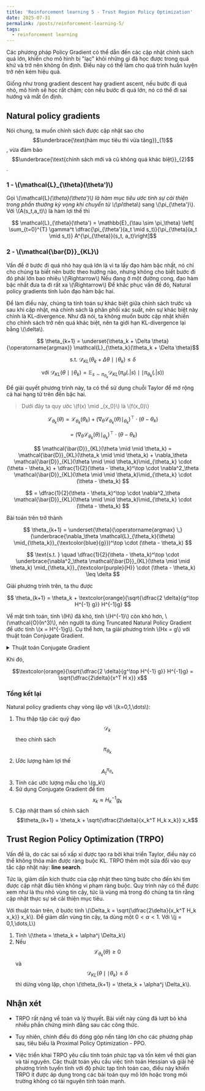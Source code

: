 ```yaml
---
title: 'Reinforcement learning 5 - Trust Region Policy Optimization'
date: 2025-07-31
permalink: /posts/reinforcement-learning-5/
tags:
  - reinforcement learning
---
```


Các phương pháp Policy Gradient có thể dẫn đến các cập nhật chính sách quá lớn, khiến cho mô hình bị "lạc" khỏi những gì đã học được trong quá khứ và trở nên không ổn định. Điều này có thể làm cho quá trình huấn luyện trở nên kém hiệu quả.

Giống như trong gradient descent hay gradient ascent, nếu bước đi quá nhỏ, mô hình sẽ học rất chậm; còn nếu bước đi quá lớn, nó có thể đi sai hướng và mất ổn định.

<!-- Mỗi một lần cập nhật chính sách, ta phải lấy mẫu toàn bộ một quỹ đạo, nói cách khác là cập nhật các trạng thái trong quỹ đạo đó. Các trạng thái trong quỹ đạo thì ít nhiều có sự tương đồng nhau, nên những thay đổi này sẽ chồng lắp lẫn nhau, làm cho quá trình huấn luyện trở nên rất nhạy cảm và không ổn định. -->

## Natural policy gradients

Nói chung, ta muốn chính sách được cập nhật sao cho $$\underbrace{\text{hàm mục tiêu thì vừa tăng}}_{1}$$, vừa đảm bảo $$\underbrace{\text{chính sách mới và cũ không quá khác biệt}}_{2}$$.

### 1 - \\(\mathcal{L}_{\theta}(\theta')\\)

Gọi \\(\mathcal{L}_{\theta}(\theta')\\) là hàm mục tiêu ước tính sự cải thiện trong phần thưởng kỳ vọng khi chuyển từ \\(\pi_\theta\\) sang \\(\pi_{\theta'}\\). Với \\(A(s_t,a_t)\\) là hàm lợi thế thì

$$ \mathcal{L}_{\theta}(\theta') = \mathbb{E}_{\tau \sim \pi_\theta} \left[ \sum_{t=0}^{T} \gamma^t \dfrac{\pi_{\theta'}(a_t \mid s_t)}{\pi_{\theta}(a_t \mid s_t)} A^{\pi_{\theta}}(s_t, a_t)\right]$$

    
### 2 - \\(\mathcal{\bar{D}}_{KL}\\)

Vấn đề ở bước đi quá nhỏ hay quá lớn là vì ta lấy đạo hàm bậc nhất, nó chỉ cho chúng ta biết nên bước theo hướng nào, nhưng không cho biết bước đi đó phải lớn bao nhiêu \\(\Rightarrow\\) Nếu đang ở một đường cong, đạo hàm bậc nhất đưa ta đi rất xa \\(\Rightarrow\\) Để khắc phục vấn đề đó, Natural policy gradients tính luôn đạo hàm bậc hai. 

Để làm điều này, chúng ta tính toán sự khác biệt giữa chính sách trước và sau khi cập nhật, mà chính sách là phân phối xác suất, nên sự khác biệt này chính là KL-divergence. Như đã nói, ta không muốn bước cập nhật khiến cho chính sách trở nên quá khác biệt, nên ta giới hạn KL-divergence lại bằng \\(\delta\\).

$$ \theta_{k+1} = \underset{\theta_k + \Delta \theta}{\operatorname{argmax}} \mathcal{L}_{\theta_k}(\theta_k + \Delta \theta)$$ 

$$ \text{s.t. } \mathcal{\bar{D}}_{KL}(\theta_k + \Delta \theta \mid \mid \theta_k) \leq \delta $$

$$\text{với } \mathcal{\bar{D}}_{KL}(\theta \mid \mid \theta_k) = \mathbb{E}_{s \sim \pi_{\theta_k}} \mathcal{D}_{KL}(\pi_{\theta}(. | s) \mid \mid \pi_{\theta_k}(. | s)) $$

Để giải quyết phương trình này, ta có thể sử dụng chuỗi Taylor để mở rộng cả hai hạng tử trên đến bậc hai. 

> Dưới đây ta quy ước \\(f(x) \mid _{x_0}\\) là \\(f(x_0)\\)

$$ \mathcal{L}_{\theta_k}(\theta) = \mathcal{L}_{\theta_k}(\theta_k) + (\nabla_\theta \mathcal{L}_{\theta_k}(\theta) \mid_{\theta_k})^\top \cdot (\theta - \theta_k) $$ 

$$ = (\nabla_\theta \mathcal{L}_{\theta_k}(\theta) \mid_{\theta_k})^\top \cdot (\theta - \theta_k) $$

$$ \mathcal{\bar{D}}_{KL}(\theta \mid \mid \theta_k) = \mathcal{\bar{D}}_{KL}(\theta_k \mid \mid \theta_k) + \nabla_\theta \mathcal{\bar{D}}_{KL}(\theta \mid \mid \theta_k)\mid_{\theta_k} \cdot (\theta - \theta_k) + \dfrac{1}{2}(\theta - \theta_k)^\top \cdot \nabla^2_\theta \mathcal{\bar{D}}_{KL}(\theta \mid \mid \theta_k)\mid_{\theta_k} \cdot (\theta - \theta_k) $$

$$ = \dfrac{1}{2}(\theta - \theta_k)^\top \cdot \nabla^2_\theta \mathcal{\bar{D}}_{KL}(\theta \mid \mid \theta_k)\mid_{\theta_k} \cdot (\theta - \theta_k) $$

Bài toán trên trở thành

$$ \theta_{k+1} = \underset{\theta}{\operatorname{argmax} \,} (\underbrace{\nabla_\theta \mathcal{L}_{\theta_k}(\theta)  \mid_{\theta_k}}_{\textcolor{blue}{g}})^\top \cdot (\theta - \theta_k) $$ 

$$ \text{s.t. } \quad \dfrac{1}{2}(\theta - \theta_k)^\top \cdot \underbrace{\nabla^2_\theta \mathcal{\bar{D}}_{KL}(\theta \mid \mid \theta_k) \mid_{\theta_k}}_{\textcolor{purple}{H}} \cdot (\theta - \theta_k) \leq \delta $$

Giải phương trình trên, ta thu được

$$ \theta_{k+1} = \theta_k + \textcolor{orange}{\sqrt{\dfrac{2 \delta}{g^\top H^{-1} g}} H^{-1}g} $$

Về mặt tính toán, tính \\(H\\) đã khó, tính \\(H^{-1}\\) còn khó hơn, \\(\mathcal{O}(n^3)\\), nên người ta dùng Truncated Natural Policy Gradient để ước tính \\(x = H^{-1}g\\). Cụ thể hơn, ta giải phương trình \\(Hx = g\\) với thuật toán Conjugate Gradient. 

<details><summary markdown="span">Thuật toán Conjugate Gradient</summary>

[**Thuật toán Conjugate Gradient**](https://www.math.hkust.edu.hk/~mamu/courses/531/cg.pdf) để giải \\(Ax=b\\) 

Gọi \\(x_0 = 0\\), \\(r_0 = Ax_0 - b\\) và \\(p_0 = -r_0\\).

Với \\(k\\) chạy từ 0, 

1. \\(\alpha_k = \dfrac{r_k^\top r_k}{p_k^\top A p_k}\\)
2. \\(x_{k+1} = x_k + \alpha_k  p_k\\)
3. \\(r_{k+1} = r_k - \alpha_k  A  p_k\\)
4. \\(\beta_k = \dfrac{r_{k+1}^\top r_{k+1}}{r_k^\top r_k}\\)
5. \\(p_{k+1} = -r_{k+1} + \beta_k  p_k\\)

Kết quả: \\(x_{k+1}\\) là nghiệm gần đúng của \\(Ax = b\\)
</details>

Khi đó, 

$$\textcolor{orange}{\sqrt{\dfrac{2 \delta}{g^\top H^{-1} g}} H^{-1}g} = \sqrt{\dfrac{2\delta}{x^T H x}} x$$

### Tổng kết lại

Natural policy gradients chạy vòng lặp với \\(k=0,1,\dots\\):

1. Thu thập tập các quỹ đạo $$\mathcal{D}_k$$ theo chính sách $$\pi_{\theta_k}$$
2. Ước lượng hàm lợi thế $$A_t^{\pi_{\theta_k}}$$
3. Tính các ước lượng mẫu cho \\(g_k\\) 
4. Sử dụng Conjugate Gradient để tìm $$x_k \approx H_k^{-1} g_k$$
5. Cập nhật tham số chính sách $$\theta_{k+1} = \theta_k + \sqrt{\dfrac{2\delta}{x_k^T H_k x_k}} x_k$$

## Trust Region Policy Optimization (TRPO)

Vấn đề là, do các sai số xấp xỉ được tạo ra bởi khai triển Taylor, điều này có thể không thỏa mãn được ràng buộc KL. TRPO thêm một sửa đổi vào quy tắc cập nhật này: **line search**. 

Tức là, giảm dần kích thước của cập nhật theo từng bước cho đến khi tìm được cập nhật đầu tiên không vi phạm ràng buộc. Quy trình này có thể được xem như là thu nhỏ vùng tin cậy, tức là vùng mà trong đó chúng ta tin rằng cập nhật thực sự sẽ cải thiện mục tiêu.

Với thuật toán trên, ở bước tính \\(\Delta_k = \sqrt{\dfrac{2\delta}{x_k^T H_k x_k}} x_k\\). Để giảm dần vùng tin cậy, ta dùng một $0 < \alpha < 1$. Với \\(j = 0,1,\dots,L\\)

1. Tính \\(\theta = \theta_k + \alpha^j \Delta_k\\)
2. Nếu $$\mathcal{L}_{\theta_k}(\theta) \ge 0$$ và $$\mathcal{\bar{D}}_{KL}(\theta \mid \mid \theta_k) \le \delta$$ thì dừng vòng lặp, chọn \\(\theta_{k+1} = \theta_k + \alpha^j \Delta_k\\). 

## Nhận xét

- TRPO rất nặng về toán và lý thuyết. Bài viết này cũng đã lượt bỏ khá nhiều phần chứng minh đằng sau các công thức.

- Tuy nhiên, chính điều đó đóng góp nền tảng lớn cho các phương pháp sau, tiêu biểu là Proximal Policy Optimization - PPO.

- Việc triển khai TRPO yêu cầu tính toán phức tạp và tốn kém về thời gian và tài nguyên. Các thuật toán yêu cầu việc tính toán Hessian và giải hệ phương trình tuyến tính với độ phức tạp tính toán cao, điều này khiến TRPO ít được áp dụng trong các bài toán quy mô lớn hoặc trong môi trường không có tài nguyên tính toán mạnh.









